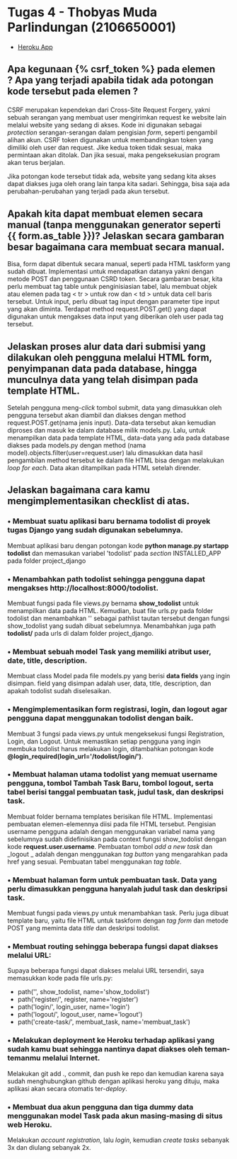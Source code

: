 # Tugas 4 - Thobyas Muda Parlindungan (2106650001)

* [Heroku App](tugas-lab-2.herokuapp.com/todolist)

## Apa kegunaan {% csrf_token %} pada elemen <form>? Apa yang terjadi apabila tidak ada potongan kode tersebut pada elemen <form>?
  
  CSRF merupakan kependekan dari Cross-Site Request Forgery, yakni sebuah serangan yang membuat user mengirimkan request ke website lain melalui website yang sedang di akses. Kode ini digunakan sebagai 
  _protection_ serangan-serangan dalam pengisian _form_, seperti pengambil alihan akun. CSRF token digunakan untuk membandingkan token yang dimiliki oleh user dan request. Jike kedua token tidak sesuai, 
  maka permintaan akan ditolak. Dan jika sesuai, maka pengeksekusian program akan terus berjalan.
  
  Jika potongan kode tersebut tidak ada, website yang sedang kita akses dapat diakses juga oleh orang lain tanpa kita sadari. Sehingga, bisa saja ada perubahan-perubahan yang terjadi pada akun tersebut.
  
## Apakah kita dapat membuat elemen <form> secara manual (tanpa menggunakan generator seperti {{ form.as_table }})? Jelaskan secara gambaran besar bagaimana cara membuat <form> secara manual.
  Bisa, form dapat dibentuk secara manual, seperti pada HTML taskform yang sudah dibuat. Implementasi untuk mendapatkan datanya yakni dengan metode POST dan penggunaan CSRD token. Secara gambaran besar, kita perlu membuat tag table untuk penginisiasian tabel, 
  lalu membuat objek atau elemen pada tag < tr > untuk row dan < td > untuk data cell baris tersebut. Untuk input, perlu dibuat tag input dengan parameter tipe input yang akan diminta. Terdapat method request.POST.get() yang dapat digunakan untuk mengakses
  data input yang diberikan oleh user pada tag tersebut.
  
## Jelaskan proses alur data dari submisi yang dilakukan oleh pengguna melalui HTML form, penyimpanan data pada database, hingga munculnya data yang telah disimpan pada template HTML.
  Setelah pengguna meng-_click_ tombol submit, data yang dimasukkan oleh pengguna tersebut akan diambil dan diakses dengan method request.POST.get(nama jenis input). Data-data tersebut akan kemudian 
  diproses dan masuk ke dalam database milik models.py. Lalu, untuk menampilkan data pada template HTML, data-data yang ada pada database diakses pada models.py dengan method (nama model).objects.filter(user=request.user) 
  lalu dimasukkan data hasil pengambilan method tersebut ke dalam file HTML bisa dengan melakukan _loop for each_. Data akan ditampilkan pada HTML setelah dirender.
  
## Jelaskan bagaimana cara kamu mengimplementasikan checklist di atas.
  ### •	 Membuat suatu aplikasi baru bernama todolist di proyek tugas Django yang sudah digunakan sebelumnya.
  Membuat aplikasi baru dengan potongan kode **python manage.py startapp todolist** dan memasukan variabel 'todolist' pada _section_ INSTALLED_APP pada folder project_django
  
  ### •  Menambahkan path todolist sehingga pengguna dapat mengakses http://localhost:8000/todolist.
  Membuat fungsi pada file views.py bernama **show_todolist** untuk menampilkan data pada HTML. Kemudian, buat file urls.py pada folder todolist dan menambahkan '' sebagai pathlist tautan tersebut dengan fungsi show_todolist yang sudah dibuat sebelumnya. Menambahkan juga path **todolist/** pada urls di dalam folder project_django.

  ### •  Membuat sebuah model Task yang memiliki atribut user, date, title, description.
  Membuat class Model pada file models.py yang berisi **data fields** yang ingin disimpan. field yang disimpan adalah user, data, title, description, dan apakah todolist sudah diselesaikan.

  ### •  Mengimplementasikan form registrasi, login, dan logout agar pengguna dapat menggunakan todolist dengan baik.
  Membuat 3 fungsi pada views.py untuk mengeksekusi fungsi Registration, Login, dan Logout. Untuk memastikan setiap pengguna yang ingin membuka todolist harus melakukan login, ditambahkan potongan kode **@login_required(login_url='/todolist/login/')**.

  ### •  Membuat halaman utama todolist yang memuat username pengguna, tombol Tambah Task Baru, tombol logout, serta tabel berisi tanggal pembuatan task, judul task, dan deskripsi task.  
  Membuat folder bernama templates berisikan file HTML. Implementasi pembuatan elemen-elemennya diisi pada file HTML tersebut. Pengisian username pengguna adalah dengan menggunakan variabel nama yang sebelumnya sudah didefinisikan pada context fungsi 
  show_todolist dengan kode **request.user.username**. Pembuatan tombol _add a new task_ dan _logout _ adalah dengan menggunakan _tag button_ yang mengarahkan pada href yang sesuai. Pembuatan tabel menggunakan _tag table_.

  ### •  Membuat halaman form untuk pembuatan task. Data yang perlu dimasukkan pengguna hanyalah judul task dan deskripsi task.
  Membuat fungsi pada views.py untuk menambahkan task. Perlu juga dibuat template baru, yaitu file HTML untuk taskform dengan _tag form_ dan metode POST yang meminta data _title_ dan deskripsi todolist.

  ### •  Membuat routing sehingga beberapa fungsi dapat diakses melalui URL:
  Supaya beberapa fungsi dapat diakses melalui URL tersendiri, saya memasukkan kode pada file urls.py:
 -	path('', show_todolist, name='show_todolist')
 -  path('register/', register, name='register')
 -  path('login/', login_user, name='login')
 -	path('logout/', logout_user, name='logout')
 -	path('create-task/', membuat_task, name='membuat_task')


  ### •  Melakukan deployment ke Heroku terhadap aplikasi yang sudah kamu buat sehingga nantinya dapat diakses oleh teman-temanmu melalui Internet.
  Melakukan git add ., commit, dan push ke repo dan kemudian karena saya sudah menghubungkan github dengan aplikasi heroku yang dituju, maka aplikasi akan secara otomatis ter-_deploy_.

  ### •  Membuat dua akun pengguna dan tiga dummy data menggunakan model Task pada akun masing-masing di situs web Heroku.
  Melakukan _account registration_, lalu _login_, kemudian _create tasks_ sebanyak 3x dan diulang sebanyak 2x.
  

